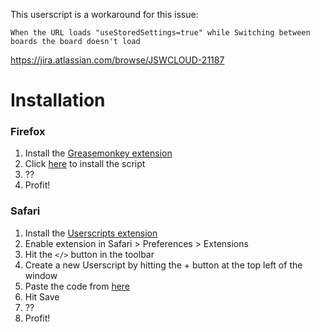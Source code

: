This userscript is a workaround for this issue:

`When the URL loads "useStoredSettings=true" while Switching between boards the board doesn't load`

https://jira.atlassian.com/browse/JSWCLOUD-21187


# Installation

### Firefox
1. Install the [Greasemonkey extension](https://addons.mozilla.org/en-US/firefox/addon/greasemonkey/) 
2. Click [here](https://github.com/feulix/userscript-jira-link-bug-workaround/raw/main/userscript-jira-link-bug-workaround.user.js) to install the script
3. ??
4. Profit!

### Safari
1. Install the [Userscripts extension](https://apps.apple.com/us/app/userscripts/id1463298887) 
2. Enable extension in Safari > Preferences > Extensions
3. Hit the `</>` button in the toolbar
4. Create a new Userscript by hitting the + button at the top left of the window
5. Paste the code from [here](https://github.com/feulix/userscript-jira-link-bug-workaround/raw/main/userscript-jira-link-bug-workaround.user.js)
6. Hit Save
7. ??
8. Profit!
